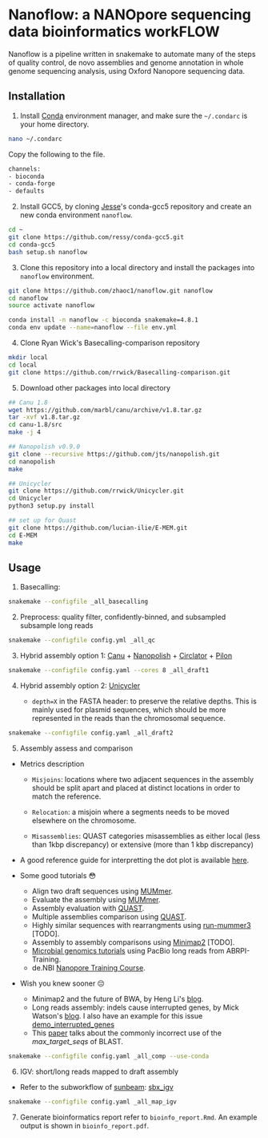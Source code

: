 # Nanoflow: a NANOpore sequencing data bioinformatics workFLOW

Nanoflow is a pipeline written in snakemake to automate many of the steps of quality control, de novo assemblies and genome annotation in whole genome sequencing analysis, using Oxford Nanopore sequencing data.

## Installation

1. Install [Conda](https://conda.io/miniconda.html) environment manager, and make sure the `~/.condarc` is your home directory.
  ```bash
  nano ~/.condarc
  ```
  
  Copy the following to the file.
   ```bash
   channels:
  - bioconda
  - conda-forge
  - defaults
  ```

2. Install GCC5, by cloning [Jesse](https://github.com/ressy)'s conda-gcc5 repository and create an new conda environment `nanoflow`.
  
  ```bash
  cd ~
  git clone https://github.com/ressy/conda-gcc5.git
  cd conda-gcc5
  bash setup.sh nanoflow
  ```
  
3. Clone this repository into a local directory and install the packages into `nanoflow` environment.

  ```bash
  git clone https://github.com/zhaoc1/nanoflow.git nanoflow
  cd nanoflow
  source activate nanoflow
  
  conda install -n nanoflow -c bioconda snakemake=4.8.1
  conda env update --name=nanoflow --file env.yml
  ```
 
4. Clone Ryan Wick's Basecalling-comparison repository
  ```bash
  mkdir local
  cd local
  git clone https://github.com/rrwick/Basecalling-comparison.git
  ```

5. Download other packages into local directory
  ```bash
  ## Canu 1.8
  wget https://github.com/marbl/canu/archive/v1.8.tar.gz
  tar -xvf v1.8.tar.gz
  cd canu-1.8/src
  make -j 4

  ## Nanopolish v0.9.0
  git clone --recursive https://github.com/jts/nanopolish.git
  cd nanopolish
  make
  
  ## Unicycler
  git clone https://github.com/rrwick/Unicycler.git
  cd Unicycler
  python3 setup.py install
  
  ## set up for Quast
  git clone https://github.com/lucian-ilie/E-MEM.git
  cd E-MEM
  make
  ```

## Usage
1. Basecalling:
  ```bash
  snakemake --configfile _all_basecalling
  ```

2. Preprocess: quality filter, confidently-binned, and subsampled subsample long reads
  ```bash
  snakemake --configfile config.yml _all_qc
  ```
 
3. Hybrid assembly option 1: [ Canu](http://canu.readthedocs.io/en/latest/quick-start.html) + [ Nanopolish](http://nanopolish.readthedocs.io/en/latest/installation.html#installing-a-particular-release) + [ Circlator](https://github.com/sanger-pathogens/circlator/wiki/Brief-instructions) + [ Pilon](https://github.com/broadinstitute/pilon/wiki)
  ```bash
  snakemake --configfile config.yaml --cores 8 _all_draft1
  ```
  
4. Hybrid assembly option 2: [ Unicycler](https://github.com/rrwick/Unicycler#method-hybrid-assembly)

   * `depth=X` in the FASTA header: to preserve the relative depths. This is mainly used for plasmid sequences, which should be more represented in the reads than the chromosomal sequence.
 
  ```bash
  snakemake --configfile config.yaml _all_draft2
  ```

5. Assembly assess and comparison

  * Metrics description
    
    * `Misjoins`: locations where two adjacent sequences in the assembly should be split apart and placed at distinct locations in order to match the reference.

    * `Relocation`: a misjoin where a segments needs to be moved elsewhere on the chromosome.
    
     * `Misassemblies`: QUAST categories misassemblies as either local (less than 1kbp discrepancy) or extensive (more than 1 kbp discrepancy)
    
  * A good reference guide for interpretting the dot plot is available [ here](http://mummer.sourceforge.net/manual/AlignmentTypes.pdf).
    
  * Some good tutorials 😳
    - Align two draft sequences using [ MUMmer](http://mummer.sourceforge.net/manual/#aligningdraft).
    - Evaluate the assembly using [ MUMmer](http://nanopolish.readthedocs.io/en/latest/quickstart_consensus.html).
    - Assembly evaluation with [ QUAST](http://denbi-nanopore-training-course.readthedocs.io/en/latest/assembly_qc/quast.html).
    - Multiple assemblies comparison using [ QUAST](http://quast.bioinf.spbau.ru/manual.html#faq_q16).
    - Highly similar sequences with rearrangments using [ run-mummer3](http://mummer.sourceforge.net/manual/#mummer3) [TODO].
    - Assembly to assembly comparisons using [ Minimap2](https://github.com/lh3/minimap2/issues/109) [TODO].
    - [Microbial genomics tutorials](http://sepsis-omics.github.io/tutorials/modules/cmdline_assembly_v2/) using PacBio long reads from ABRPI-Training.
    - de.NBI [Nanopore Training Course](https://denbi-nanopore-training-course.readthedocs.io/en/latest/index.html).
    
   * Wish you knew sooner 😔
      - Minimap2 and the future of BWA, by Heng Li's [blog](https://lh3.github.io/2018/04/02/minimap2-and-the-future-of-bwa).
      - Long reads assembly: indels cause interrupted genes, by Mick Watson's [blog](http://www.opiniomics.org/a-simple-test-for-uncorrected-insertions-and-deletions-indels-in-bacterial-genomes/). I also have an example for this issue [ demo_interrupted_genes](https://github.com/zhaoc1/nanoflow/blob/master/demo_interruptted_genes.pdf)
      - This [paper](https://academic.oup.com/bioinformatics/advance-article-abstract/doi/10.1093/bioinformatics/bty833/5106166) talks about the commonly incorrect use of the *max_target_seqs* of BLAST.
  
  ```bash  
  snakemake --configfile config.yaml _all_comp --use-conda
  ```
  
 6. IGV: short/long reads mapped to draft assembly
   
   * Refer to the subworkflow of [ sunbeam](http://sunbeam.readthedocs.io/en/latest/): [ sbx_igv](https://github.com/sunbeam-labs/sbx_igv)
   
   ```bash
   snakemake --configfile config.yaml _all_map_igv
   ```
 
 7. Generate bioinformatics report refer to `bioinfo_report.Rmd`. An example output is shown in `bioinfo_report.pdf`.
